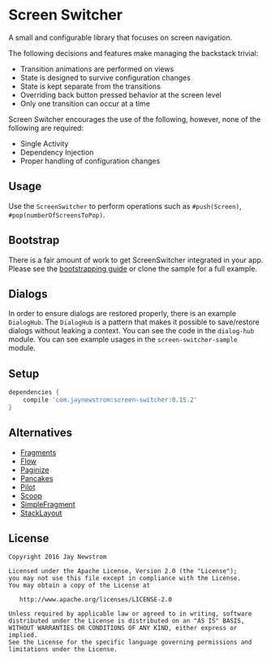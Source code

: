 Screen Switcher
=========

A small and configurable library that focuses on screen navigation.

The following decisions and features make managing the backstack trivial:

- Transition animations are performed on views
- State is designed to survive configuration changes
- State is kept separate from the transitions
- Overriding back button pressed behavior at the screen level
- Only one transition can occur at a time

Screen Switcher encourages the use of the following, however, none of the following are required:

- Single Activity
- Dependency Injection
- Proper handling of configuration changes

Usage
------------

Use the `ScreenSwitcher` to perform operations such as `#push(Screen)`, `#pop(numberOfScreensToPop)`.

Bootstrap
------------

There is a fair amount of work to get ScreenSwitcher integrated in your app. 
Please see the [bootstrapping guide][bootstrap] or clone the sample for a full example.

Dialogs
-------

In order to ensure dialogs are restored properly, there is an example `DialogHub`. The `DialogHub` is a pattern that makes it possible to save/restore dialogs without leaking a context.
You can see the code in the `dialog-hub` module. You can see example usages in the `screen-switcher-sample` module.

Setup
------------
```groovy
dependencies {
    compile 'com.jaynewstrom:screen-switcher:0.15.2'
}
```

Alternatives
------------
- [Fragments](http://developer.android.com/guide/components/fragments.html)
- [Flow](https://github.com/square/flow)
- [Paginize](https://github.com/neevek/Paginize)
- [Pancakes](https://github.com/mattlogan/Pancakes)
- [Pilot](https://github.com/doridori/Pilot)
- [Scoop](https://github.com/lyft/scoop)
- [SimpleFragment](https://github.com/evant/simplefragment)
- [StackLayout](https://github.com/konmik/StackLayout)

License
-------

    Copyright 2016 Jay Newstrom

    Licensed under the Apache License, Version 2.0 (the "License");
    you may not use this file except in compliance with the License.
    You may obtain a copy of the License at

       http://www.apache.org/licenses/LICENSE-2.0

    Unless required by applicable law or agreed to in writing, software
    distributed under the License is distributed on an "AS IS" BASIS,
    WITHOUT WARRANTIES OR CONDITIONS OF ANY KIND, either express or implied.
    See the License for the specific language governing permissions and
    limitations under the License.

[bootstrap]: Bootstrap.md
